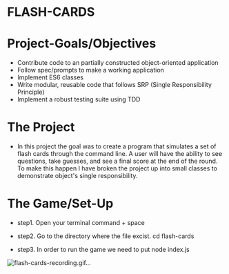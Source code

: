 # FLASH-CARDS

# Project-Goals/Objectives

- Contribute code to an partially constructed object-oriented application
- Follow spec/prompts to make a working application
- Implement ES6 classes
- Write modular, reusable code that follows SRP (Single Responsibility Principle)
- Implement a robust testing suite using TDD

# The Project

- In this project the goal was to create a program that simulates a set of flash cards through the command line. A user will have the ability to see questions, take guesses, and see a final score at the end of the round. To make this happen I have broken the project up into small classes to demonstrate object's single responsibility. 

# The Game/Set-Up

- step1. Open your terminal command + space

- step2. Go to the directory where the file excist. cd flash-cards

- step3. In order to run the game we need to put node index.js

![flash-cards-recording.gif…]()
